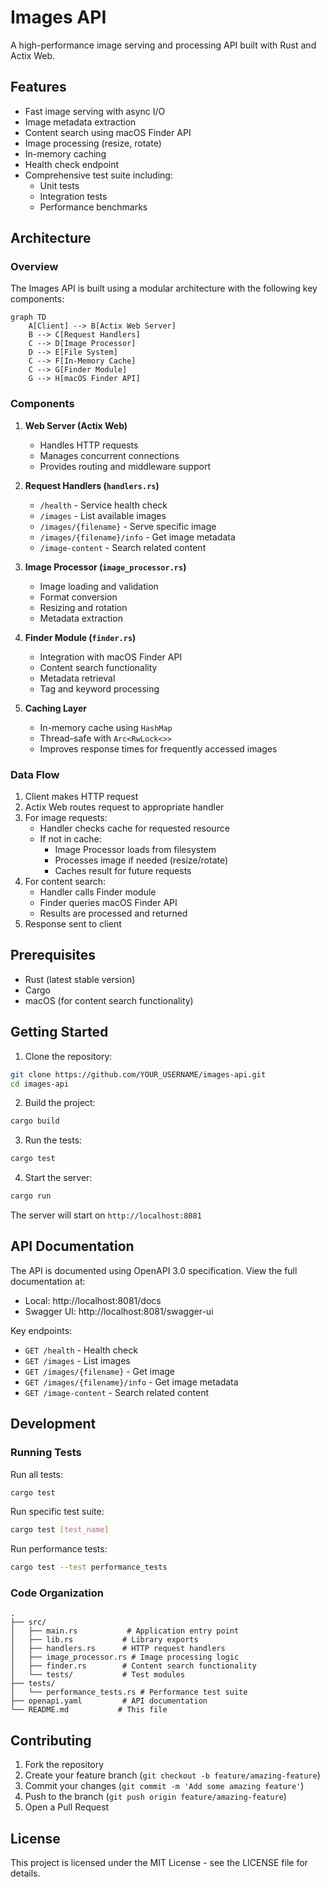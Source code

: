 # Images API

A high-performance image serving and processing API built with Rust and Actix Web.

## Features

- Fast image serving with async I/O
- Image metadata extraction
- Content search using macOS Finder API
- Image processing (resize, rotate)
- In-memory caching
- Health check endpoint
- Comprehensive test suite including:
  - Unit tests
  - Integration tests
  - Performance benchmarks

## Architecture

### Overview
The Images API is built using a modular architecture with the following key components:

```mermaid
graph TD
    A[Client] --> B[Actix Web Server]
    B --> C[Request Handlers]
    C --> D[Image Processor]
    D --> E[File System]
    C --> F[In-Memory Cache]
    C --> G[Finder Module]
    G --> H[macOS Finder API]
```

### Components

1. **Web Server (Actix Web)**
   - Handles HTTP requests
   - Manages concurrent connections
   - Provides routing and middleware support

2. **Request Handlers (`handlers.rs`)**
   - `/health` - Service health check
   - `/images` - List available images
   - `/images/{filename}` - Serve specific image
   - `/images/{filename}/info` - Get image metadata
   - `/image-content` - Search related content

3. **Image Processor (`image_processor.rs`)**
   - Image loading and validation
   - Format conversion
   - Resizing and rotation
   - Metadata extraction

4. **Finder Module (`finder.rs`)**
   - Integration with macOS Finder API
   - Content search functionality
   - Metadata retrieval
   - Tag and keyword processing

5. **Caching Layer**
   - In-memory cache using `HashMap`
   - Thread-safe with `Arc<RwLock<>>`
   - Improves response times for frequently accessed images

### Data Flow

1. Client makes HTTP request
2. Actix Web routes request to appropriate handler
3. For image requests:
   - Handler checks cache for requested resource
   - If not in cache:
     - Image Processor loads from filesystem
     - Processes image if needed (resize/rotate)
     - Caches result for future requests
4. For content search:
   - Handler calls Finder module
   - Finder queries macOS Finder API
   - Results are processed and returned
5. Response sent to client

## Prerequisites

- Rust (latest stable version)
- Cargo
- macOS (for content search functionality)

## Getting Started

1. Clone the repository:
```bash
git clone https://github.com/YOUR_USERNAME/images-api.git
cd images-api
```

2. Build the project:
```bash
cargo build
```

3. Run the tests:
```bash
cargo test
```

4. Start the server:
```bash
cargo run
```

The server will start on `http://localhost:8081`

## API Documentation

The API is documented using OpenAPI 3.0 specification. View the full documentation at:
- Local: http://localhost:8081/docs
- Swagger UI: http://localhost:8081/swagger-ui

Key endpoints:
- `GET /health` - Health check
- `GET /images` - List images
- `GET /images/{filename}` - Get image
- `GET /images/{filename}/info` - Get image metadata
- `GET /image-content` - Search related content

## Development

### Running Tests

Run all tests:
```bash
cargo test
```

Run specific test suite:
```bash
cargo test [test_name]
```

Run performance tests:
```bash
cargo test --test performance_tests
```

### Code Organization

```
.
├── src/
│   ├── main.rs           # Application entry point
│   ├── lib.rs           # Library exports
│   ├── handlers.rs      # HTTP request handlers
│   ├── image_processor.rs # Image processing logic
│   ├── finder.rs        # Content search functionality
│   └── tests/           # Test modules
├── tests/
│   └── performance_tests.rs # Performance test suite
├── openapi.yaml         # API documentation
└── README.md           # This file
```

## Contributing

1. Fork the repository
2. Create your feature branch (`git checkout -b feature/amazing-feature`)
3. Commit your changes (`git commit -m 'Add some amazing feature'`)
4. Push to the branch (`git push origin feature/amazing-feature`)
5. Open a Pull Request

## License

This project is licensed under the MIT License - see the LICENSE file for details.
